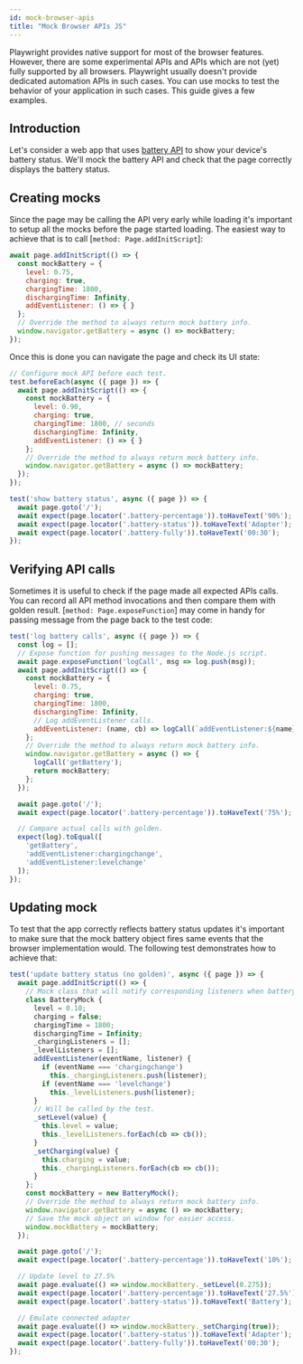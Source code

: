 ```yaml
---
id: mock-browser-apis
title: "Mock Browser APIs JS"
---
```


Playwright provides native support for most of the browser features. However, there are some experimental APIs
and APIs which are not (yet) fully supported by all browsers. Playwright usually doesn't provide dedicated
automation APIs in such cases. You can use mocks to test the behavior of your application in such cases. This guide gives a few examples.

## Introduction

Let's consider a web app that uses [battery API](https://developer.mozilla.org/en-US/docs/Web/API/Navigator/getBattery)
to show your device's battery status. We'll mock the battery API and check that the page correctly displays the
battery status.

## Creating mocks

Since the page may be calling the API very early while loading it's important to setup all the mocks before the page started loading. The easiest way to achieve that is to call [`method: Page.addInitScript`]:

```js
await page.addInitScript(() => {
  const mockBattery = {
    level: 0.75,
    charging: true,
    chargingTime: 1800,
    dischargingTime: Infinity,
    addEventListener: () => { }
  };
  // Override the method to always return mock battery info.
  window.navigator.getBattery = async () => mockBattery;
});
```

Once this is done you can navigate the page and check its UI state:

```js
// Configure mock API before each test.
test.beforeEach(async ({ page }) => {
  await page.addInitScript(() => {
    const mockBattery = {
      level: 0.90,
      charging: true,
      chargingTime: 1800, // seconds
      dischargingTime: Infinity,
      addEventListener: () => { }
    };
    // Override the method to always return mock battery info.
    window.navigator.getBattery = async () => mockBattery;
  });
});

test('show battery status', async ({ page }) => {
  await page.goto('/');
  await expect(page.locator('.battery-percentage')).toHaveText('90%');
  await expect(page.locator('.battery-status')).toHaveText('Adapter');
  await expect(page.locator('.battery-fully')).toHaveText('00:30');
});

```

## Verifying API calls

Sometimes it is useful to check if the page made all expected APIs calls. You can
record all API method invocations and then compare them with golden result.
[`method: Page.exposeFunction`] may come in handy for passing message from
the page back to the test code:

```js
test('log battery calls', async ({ page }) => {
  const log = [];
  // Expose function for pushing messages to the Node.js script.
  await page.exposeFunction('logCall', msg => log.push(msg));
  await page.addInitScript(() => {
    const mockBattery = {
      level: 0.75,
      charging: true,
      chargingTime: 1800,
      dischargingTime: Infinity,
      // Log addEventListener calls.
      addEventListener: (name, cb) => logCall(`addEventListener:${name}`)
    };
    // Override the method to always return mock battery info.
    window.navigator.getBattery = async () => {
      logCall('getBattery');
      return mockBattery;
    };
  });

  await page.goto('/');
  await expect(page.locator('.battery-percentage')).toHaveText('75%');

  // Compare actual calls with golden.
  expect(log).toEqual([
    'getBattery',
    'addEventListener:chargingchange',
    'addEventListener:levelchange'
  ]);
});
```

## Updating mock

To test that the app correctly reflects battery status updates it's important to
make sure that the mock battery object fires same events that the browser implementation
would. The following test demonstrates how to achieve that:

```js
test('update battery status (no golden)', async ({ page }) => {
  await page.addInitScript(() => {
    // Mock class that will notify corresponding listeners when battery status changes.
    class BatteryMock {
      level = 0.10;
      charging = false;
      chargingTime = 1800;
      dischargingTime = Infinity;
      _chargingListeners = [];
      _levelListeners = [];
      addEventListener(eventName, listener) {
        if (eventName === 'chargingchange')
          this._chargingListeners.push(listener);
        if (eventName === 'levelchange')
          this._levelListeners.push(listener);
      }
      // Will be called by the test.
      _setLevel(value) {
        this.level = value;
        this._levelListeners.forEach(cb => cb());
      }
      _setCharging(value) {
        this.charging = value;
        this._chargingListeners.forEach(cb => cb());
      }
    };
    const mockBattery = new BatteryMock();
    // Override the method to always return mock battery info.
    window.navigator.getBattery = async () => mockBattery;
    // Save the mock object on window for easier access.
    window.mockBattery = mockBattery;
  });

  await page.goto('/');
  await expect(page.locator('.battery-percentage')).toHaveText('10%');

  // Update level to 27.5%
  await page.evaluate(() => window.mockBattery._setLevel(0.275));
  await expect(page.locator('.battery-percentage')).toHaveText('27.5%');
  await expect(page.locator('.battery-status')).toHaveText('Battery');

  // Emulate connected adapter
  await page.evaluate(() => window.mockBattery._setCharging(true));
  await expect(page.locator('.battery-status')).toHaveText('Adapter');
  await expect(page.locator('.battery-fully')).toHaveText('00:30');
});
```
